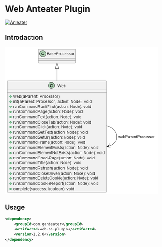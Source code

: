 # Web Anteater Plugin

[![Anteater](https://img.shields.io/maven-central/v/com.ganteater/web-ae-plugin.svg)](https://central.sonatype.com/artifact/com.ganteater/web-ae-plugin)

## Introdaction

![](docs/images/class-diagram.png)

## Usage

```xml
<dependency>
    <groupId>com.ganteater</groupId>
    <artifactId>web-ae-plugin</artifactId>
    <version>1.2.0</version>
</dependency>
```
